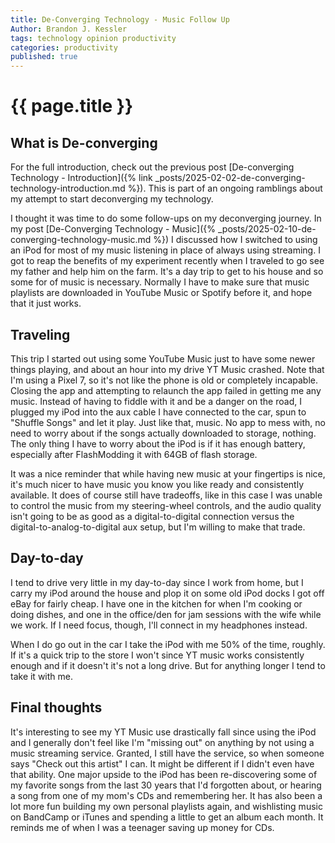 ```yaml
---
title: De-Converging Technology - Music Follow Up
Author: Brandon J. Kessler
tags: technology opinion productivity
categories: productivity
published: true
---
```


<h1>{{ page.title }}</h1>

<h2>What is De-converging</h2>
For the full introduction, check out the previous post [De-converging Technology - Introduction]({% link _posts/2025-02-02-de-converging-technology-introduction.md %}). This is part of an ongoing ramblings about my attempt to start deconverging my technology.

I thought it was time to do some follow-ups on my deconverging journey. In my post [De-Converging Technology - Music]({% _posts/2025-02-10-de-converging-technology-music.md %}) I discussed how I switched to using an iPod for most of my music listening in place of always using streaming. I got to reap the benefits of my experiment recently when I traveled to go see my father and help him on the farm. It's a day trip to get to his house and so some for of music is necessary. Normally I have to make sure that music playlists are downloaded in YouTube Music or Spotify before it, and hope that it just works.

<!--more-->

## Traveling
This trip I started out using some YouTube Music just to have some newer things playing, and about an hour into my drive YT Music crashed. Note that I'm using a Pixel 7, so it's not like the phone is old or completely incapable. Closing the app and attempting to relaunch the app failed in getting me any music. Instead of having to fiddle with it and be a danger on the road, I plugged my iPod into the aux cable I have connected to the car, spun to "Shuffle Songs" and let it play. Just like that, music. No app to mess with, no need to worry about if the songs actually downloaded to storage, nothing. The only thing I have to worry about the iPod is if it has enough battery, especially after FlashModding it with 64GB of flash storage.

It was a nice reminder that while having new music at your fingertips is nice, it's much nicer to have music you know you like ready and consistently available. It does of course still have tradeoffs, like in this case I was unable to control the music from my steering-wheel controls, and the audio quality isn't going to be as good as a digital-to-digital connection versus the digital-to-analog-to-digital aux setup, but I'm willing to make that trade.

## Day-to-day
I tend to drive very little in my day-to-day since I work from home, but I carry my iPod around the house and plop it on some old iPod docks I got off eBay for fairly cheap. I have one in the kitchen for when I'm cooking or doing dishes, and one in the office/den for jam sessions with the wife while we work. If I need focus, though, I'll connect in my headphones instead.

When I do go out in the car I take the iPod with me 50% of the time, roughly. If it's a quick trip to the store I won't since YT music works consistently enough and if it doesn't it's not a long drive. But for anything longer I tend to take it with me.

## Final thoughts
It's interesting to see my YT Music use drastically fall since using the iPod and I generally don't feel like I'm "missing out" on anything by not using a music streaming service. Granted, I still have the service, so when someone says "Check out this artist" I can. It might be different if I didn't even have that ability. One major upside to the iPod has been re-discovering some of my favorite songs from the last 30 years that I'd forgotten about, or hearing a song from one of my mom's CDs and remembering her. It has also been a lot more fun building my own personal playlists again, and wishlisting music on BandCamp or iTunes and spending a little to get an album each month. It reminds me of when I was a teenager saving up money for CDs.